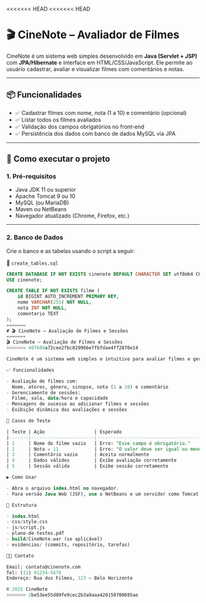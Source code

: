 <<<<<<< HEAD
<<<<<<< HEAD
# 🎬 CineNote – Avaliador de Filmes

CineNote é um sistema web simples desenvolvido em **Java (Servlet + JSP)** com **JPA/Hibernate** e interface em HTML/CSS/JavaScript. Ele permite ao usuário cadastrar, avaliar e visualizar filmes com comentários e notas.

---

## 📦 Funcionalidades

- ✅ Cadastrar filmes com nome, nota (1 a 10) e comentário (opcional)
- ✅ Listar todos os filmes avaliados
- ✅ Validação dos campos obrigatórios no front-end
- ✅ Persistência dos dados com banco de dados MySQL via JPA

---

## 🚀 Como executar o projeto

### 1. Pré-requisitos

- Java JDK 11 ou superior
- Apache Tomcat 9 ou 10
- MySQL (ou MariaDB)
- Maven ou NetBeans
- Navegador atualizado (Chrome, Firefox, etc.)

---

### 2. Banco de Dados

Crie o banco e as tabelas usando o script a seguir:

📄 `create_tables.sql`

```sql
CREATE DATABASE IF NOT EXISTS cinenote DEFAULT CHARACTER SET utf8mb4 COLLATE utf8mb4_unicode_ci;
USE cinenote;

CREATE TABLE IF NOT EXISTS filme (
    id BIGINT AUTO_INCREMENT PRIMARY KEY,
    nome VARCHAR(255) NOT NULL,
    nota INT NOT NULL,
    comentario TEXT
);
=======
# 🎬 CineNote – Avaliação de Filmes e Sessões
=======
🎬 CineNote – Avaliação de Filmes e Sessões
>>>>>>> 407609a72cee2fbc820966effbfdae4ff2870e14

CineNote é um sistema web simples e intuitivo para avaliar filmes e gerenciar sessões de cinema.

✅ Funcionalidades

- Avaliação de filmes com:  
  Nome, atores, gênero, sinopse, nota (1 a 10) e comentário  
- Gerenciamento de sessões:  
  Filme, sala, data/hora e capacidade  
- Mensagens de sucesso ao adicionar filmes e sessões  
- Exibição dinâmica das avaliações e sessões  

🧪 Casos de Teste

| Teste | Ação                  | Esperado                                | Resultado |
|-------|-----------------------|----------------------------------------|-----------|
| 1     | Nome do filme vazio   | Erro: "Esse campo é obrigatório."       | ✅        |
| 2     | Nota = 11             | Erro: "O valor deve ser igual ou menor a 10" | ✅   |
| 3     | Comentário vazio      | Aceita normalmente                      | ✅        |
| 4     | Dados válidos         | Exibe avaliação corretamente            | ✅        |
| 5     | Sessão válida         | Exibe sessão corretamente                | ✅        |

▶️ Como Usar

- Abra o arquivo index.html no navegador.  
- Para versão Java Web (JSF), use o NetBeans e um servidor como Tomcat ou GlassFish.

📁 Estrutura

- index.html  
- css/style.css  
- js/script.js  
- plano-de-testes.pdf  
- build/CineNote.war (se aplicável)  
- evidencias/ (commits, repositório, tarefas)  

👨‍💻 Contato

Email: contato@cinenote.com  
Tel: (11) 91234-5678  
Endereço: Rua dos Filmes, 123 – Belo Horizonte  

© 2025 CineNote
>>>>>>> 2be53ee55d89fe9cec2b3a9aaa420150700695ae
